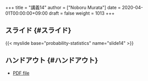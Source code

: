+++
title = "講義14"
author = ["Noboru Murata"]
date = 2020-04-01T00:00:00+09:00
draft = false
weight = 1013
+++

## スライド {#スライド}

{{< myslide base="probability-statistics" name="slide14" >}}


## ハンドアウト {#ハンドアウト}

-   [PDF file](https://noboru-murata.github.io/probability-statistics/pdfs/slide14.pdf)